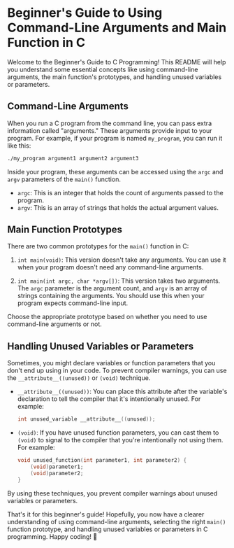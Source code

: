 # Beginner's Guide to Using Command-Line Arguments and Main Function in C

Welcome to the Beginner's Guide to C Programming! This README will help you understand some essential concepts like using command-line arguments, the main function's prototypes, and handling unused variables or parameters.

## Command-Line Arguments

When you run a C program from the command line, you can pass extra information called "arguments." These arguments provide input to your program. For example, if your program is named `my_program`, you can run it like this:

```bash
./my_program argument1 argument2 argument3
```

Inside your program, these arguments can be accessed using the `argc` and `argv` parameters of the `main()` function.

- `argc`: This is an integer that holds the count of arguments passed to the program.
- `argv`: This is an array of strings that holds the actual argument values.

## Main Function Prototypes

There are two common prototypes for the `main()` function in C:

1. `int main(void)`: This version doesn't take any arguments. You can use it when your program doesn't need any command-line arguments.

2. `int main(int argc, char *argv[])`: This version takes two arguments. The `argc` parameter is the argument count, and `argv` is an array of strings containing the arguments. You should use this when your program expects command-line input.

Choose the appropriate prototype based on whether you need to use command-line arguments or not.

## Handling Unused Variables or Parameters

Sometimes, you might declare variables or function parameters that you don't end up using in your code. To prevent compiler warnings, you can use the `__attribute__((unused))` or `(void)` technique.

- `__attribute__((unused))`: You can place this attribute after the variable's declaration to tell the compiler that it's intentionally unused. For example:

  ```c
  int unused_variable __attribute__((unused));
  ```

- `(void)`: If you have unused function parameters, you can cast them to `(void)` to signal to the compiler that you're intentionally not using them. For example:

  ```c
  void unused_function(int parameter1, int parameter2) {
      (void)parameter1;
      (void)parameter2;
  }
  ```

By using these techniques, you prevent compiler warnings about unused variables or parameters.

That's it for this beginner's guide! Hopefully, you now have a clearer understanding of using command-line arguments, selecting the right `main()` function prototype, and handling unused variables or parameters in C programming. Happy coding! 🚀